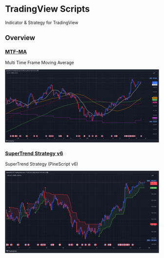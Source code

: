 # TradingView Scripts

Indicator & Strategy for TradingView

## Overview

### [MTF-MA](./indicator/MTF-MA.pine)

Multi Time Frame Moving Average

![image](./docs/images/README-MTF-MA.png)

### [SuperTrend Strategy v6](./strategy/SuperTrend-Strategy-v6.pine)

SuperTrend Strategy (PineScript v6)

![image](./docs/images/README-SuperTrend-Strategy-v6.png)